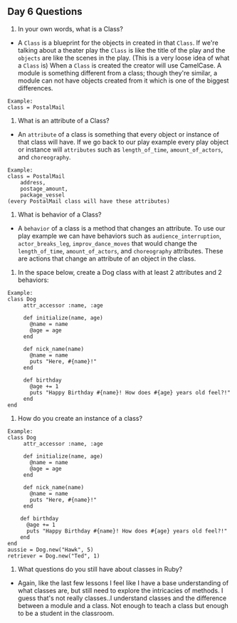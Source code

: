 ## Day 6 Questions

1. In your own words, what is a Class?
  *  A `Class` is a blueprint for the objects in created in that `Class`. If we're talking about a theater play the `Class` is like the title of the play and the `objects` are like the scenes in the play. (This is a very loose idea of what a `Class` is) When a `Class` is created the creator will use CamelCase. A module is something different from a class; though they're similar, a module can not have objects created from it which is one of the biggest differences.
  ```
  Example:
  class = PostalMail
  ```

1. What is an attribute of a Class?
  * An `attribute` of a class is something that every object or instance of that class will have. If we go back to our play example every play object or instance will `attributes` such as `length_of_time`, `amount_of_actors`, and `choreography`.
  ```
  Example:
  class = PostalMail
      address,
      postage_amount,
      package_vessel
  (every PostalMail class will have these attributes)
  ```

1. What is behavior of a Class?
  * A `behavior` of a class is a method that changes an attribute. To use our play example we can have behaviors such as `audience_interruption`, `actor_breaks_leg`, `improv_dance_moves` that would change the `length_of_time`, `amount_of_actors`, and `choreography` attributes.  These are actions that change an attribute of an object in the class.

1. In the space below, create a Dog class with at least 2 attributes and 2 behaviors:
```
Example:
class Dog
     attr_accessor :name, :age

     def initialize(name, age)
       @name = name
       @age = age
     end

     def nick_name(name)
       @name = name
       puts "Here, #{name}!"
     end

     def birthday
       @age += 1
       puts "Happy Birthday #{name}! How does #{age} years old feel?!"
     end
end
  ```

1. How do you create an instance of a class?
```
Example:
class Dog
     attr_accessor :name, :age

     def initialize(name, age)
       @name = name
       @age = age
     end

     def nick_name(name)
       @name = name
       puts "Here, #{name}!"
     end

    def birthday
      @age += 1
      puts "Happy Birthday #{name}! How does #{age} years old feel?!"
    end
end
aussie = Dog.new("Hawk", 5)
retriever = Dog.new("Ted", 1)
```

1. What questions do you still have about classes in Ruby?
  * Again, like the last few lessons I feel like I have a base understanding of what classes are, but still need to explore the intricacies of methods. I guess that's not really classes..I understand classes and the difference between a module and a class. Not enough to teach a class but enough to be a student in the classroom.  

